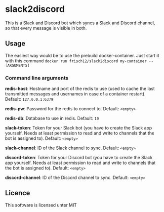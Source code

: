 # slack2discord

This is a Slack and Discord bot which syncs a Slack and Discord channel, so that every message is visible in both. 

## Usage 
The easiest way would be to use the prebuild docker-container. Just start it with this command `docker run frisch12/slack2discord my-container -- [ARGUMENTS]`

### Command line arguments
**redis-host**: Hostname and port of the redis to use (used to cache the last transmitted messages and usernames in case of a container restart). Default: `127.0.0.1:6379`

**redis-pw**: Password for the redis to connect to. Default: `<empty>`

**redis-db**: Database to use in redis. Default: `10`

**slack-token**: Token for your Slack bot (you have to create the Slack app yourself. Needs at least permission to read and write to channels that the bot is assigned to). Default: `<empty>`

**slack-channel**: ID of the Slack channel to sync. Default: `<empty>`

**discord-token**: Token for your Discord bot (you have to create the Slack app yourself. Needs at least permission to read and write to channels that the bot is assigned to). Default: `<empty>`

**discord-channel**: ID of the Discord channel to sync. Default: `<empty>`

## Licence
This software is licensed unter MIT
